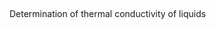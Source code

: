 ## <!-- To find out the thermal conductivity of liquids -->
Determination of thermal conductivity of liquids
